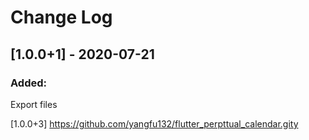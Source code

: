 ﻿# Change Log
## [1.0.0+1] - 2020-07-21
### Added:
Export files

[1.0.0+3] https://github.com/yangfu132/flutter_perpttual_calendar.gity